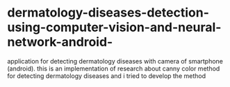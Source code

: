 # dermatology-diseases-detection-using-computer-vision-and-neural-network-android-
application for detecting dermatology diseases with camera of smartphone (android). this is an implementation of research about canny color method for detecting dermatology diseases and i tried to develop the method
